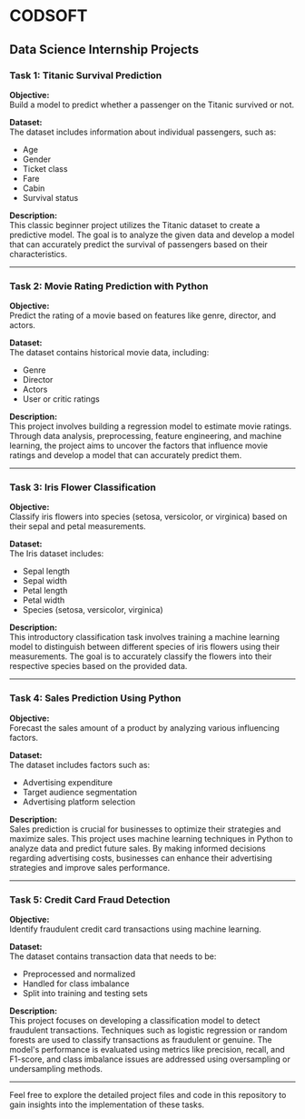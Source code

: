 # CODSOFT

## Data Science Internship Projects

### Task 1: Titanic Survival Prediction

**Objective:**  
Build a model to predict whether a passenger on the Titanic survived or not.

**Dataset:**  
The dataset includes information about individual passengers, such as:
- Age
- Gender
- Ticket class
- Fare
- Cabin
- Survival status

**Description:**  
This classic beginner project utilizes the Titanic dataset to create a predictive model. The goal is to analyze the given data and develop a model that can accurately predict the survival of passengers based on their characteristics.

---

### Task 2: Movie Rating Prediction with Python

**Objective:**  
Predict the rating of a movie based on features like genre, director, and actors.

**Dataset:**  
The dataset contains historical movie data, including:
- Genre
- Director
- Actors
- User or critic ratings

**Description:**  
This project involves building a regression model to estimate movie ratings. Through data analysis, preprocessing, feature engineering, and machine learning, the project aims to uncover the factors that influence movie ratings and develop a model that can accurately predict them.

---

### Task 3: Iris Flower Classification

**Objective:**  
Classify iris flowers into species (setosa, versicolor, or virginica) based on their sepal and petal measurements.

**Dataset:**  
The Iris dataset includes:
- Sepal length
- Sepal width
- Petal length
- Petal width
- Species (setosa, versicolor, virginica)

**Description:**  
This introductory classification task involves training a machine learning model to distinguish between different species of iris flowers using their measurements. The goal is to accurately classify the flowers into their respective species based on the provided data.

---

### Task 4: Sales Prediction Using Python

**Objective:**  
Forecast the sales amount of a product by analyzing various influencing factors.

**Dataset:**  
The dataset includes factors such as:
- Advertising expenditure
- Target audience segmentation
- Advertising platform selection

**Description:**  
Sales prediction is crucial for businesses to optimize their strategies and maximize sales. This project uses machine learning techniques in Python to analyze data and predict future sales. By making informed decisions regarding advertising costs, businesses can enhance their advertising strategies and improve sales performance.

---

### Task 5: Credit Card Fraud Detection

**Objective:**  
Identify fraudulent credit card transactions using machine learning.

**Dataset:**  
The dataset contains transaction data that needs to be:
- Preprocessed and normalized
- Handled for class imbalance
- Split into training and testing sets

**Description:**  
This project focuses on developing a classification model to detect fraudulent transactions. Techniques such as logistic regression or random forests are used to classify transactions as fraudulent or genuine. The model's performance is evaluated using metrics like precision, recall, and F1-score, and class imbalance issues are addressed using oversampling or undersampling methods.

---

Feel free to explore the detailed project files and code in this repository to gain insights into the implementation of these tasks.
